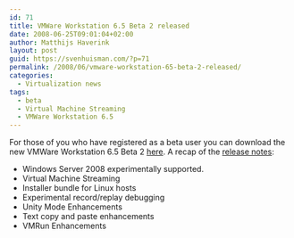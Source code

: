 ```yaml
---
id: 71
title: VMWare Workstation 6.5 Beta 2 released
date: 2008-06-25T09:01:04+02:00
author: Matthijs Haverink
layout: post
guid: https://svenhuisman.com/?p=71
permalink: /2008/06/vmware-workstation-65-beta-2-released/
categories:
  - Virtualization news
tags:
  - beta
  - Virtual Machine Streaming
  - VMWare Workstation 6.5
---
```

For those of you who have registered as a beta user you can download the new VMWare Workstation 6.5 Beta 2 <a href="http://communities.vmware.com/community/beta/workstation6.5b" target="_blank">here</a>. A recap of the <a href="http://www.vmware.com/products/beta/ws/releasenotes_ws65_beta.html" target="_blank">release notes</a>:

  * Windows Server 2008 experimentally supported.
  * Virtual Machine Streaming
  * Installer bundle for Linux hosts
  * Experimental record/replay debugging
  * Unity Mode Enhancements
  * Text copy and paste enhancements
  * VMRun Enhancements